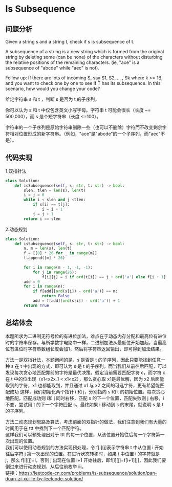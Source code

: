 # Is Subsequence


## 问题分析

Given a string s and a string t, check if s is subsequence of t.

A subsequence of a string is a new string which is formed from the original string by deleting some (can be none) of the characters without disturbing the relative positions of the remaining characters. (ie, "ace" is a subsequence of "abcde" while "aec" is not).

Follow up:
If there are lots of incoming S, say S1, S2, ... , Sk where k >= 1B, and you want to check one by one to see if T has its subsequence. In this scenario, how would you change your code?

给定字符串 s 和 t ，判断 s 是否为 t 的子序列。

你可以认为 s 和 t 中仅包含英文小写字母。字符串 t 可能会很长（长度 ~= 500,000），而 s 是个短字符串（长度 <=100）。

字符串的一个子序列是原始字符串删除一些（也可以不删除）字符而不改变剩余字符相对位置形成的新字符串。（例如，"ace"是"abcde"的一个子序列，而"aec"不是）。


## 代码实现

1.双指针法
```python
class Solution:
    def isSubsequence(self, s: str, t: str) -> bool:
        slen, tlen = len(s), len(t)
        i = j = 0
        while i < slen and j <tlen:
            if s[i] == t[j]:
                i = i + 1
            j = j + 1
        return i == slen
```

2.动态规划
```python
class Solution:
    def isSubsequence(self, s: str, t: str) -> bool:
        n, m = len(s), len(t)
        f = [[0] * 26 for _ in range(m)]
        f.append([m] * 26)
        
        for i in range(m - 1, -1, -1): 
            for j in range(26): 
                f[i][j] = i if ord(t[i]) == j + ord('a') else f[i + 1][j] 
        add = 0 
        for i in range(n): 
            if f[add][ord(s[i]) - ord('a')] == m: 
                return False 
            add = f[add][ord(s[i]) - ord('a')] + 1 
        return True
```

## 总结体会

本题所求为二进制无符号位的有进位加法，难点在于动态内存分配和最高位有进位时的字符串保存。与所学数字电路中一样，二进制加法从最低位开始加起，当最高位有进位时字符串数组长度会加1，然后将字符串返回输出，即可得到加法结果。

方法一是双指针法，本题询问的是，s 是否是 t 的子序列，因此只要能找到任意一种 s 在 t 中出现的方式，即可认为 s 是 t 的子序列。而当我们从前往后匹配，可以发现每次贪心地匹配靠前的字符是最优决策。假定当前需要匹配字符 c，而字符 c 在 t 中的位出现（x1<x2x_1 < x1<x2），那么贪心取 x1是最优解，因为 x2 后面能取到的字符，x1 也都能取到，并且通过 x1 与 x2 之间的可选字符，更有希望能匹配成功
这样，我们初始化两个指针 i 和 j，分别指向 s 和 t 的初始位置。每次贪心地匹配，匹配成功则 i和 j 同时右移，匹配 s 的下一个位置，匹配失败则 j 右移，i 不变，尝试用 t 的下一个字符匹配 s。最终如果 i 移动到 s 的末尾，就说明 s 是 t 的子序列。

方法二动态规划思路及算法，考虑前面的双指针的做法，我们注意到我们有大量的时间用于在 ttt 中找到下一个匹配字符。  
这样我们可以预处理出对于 ttt 的每一个位置，从该位置开始往后每一个字符第一次出现的位置。   
我们可以使用动态规划的方法实现预处理，令 f[i][j]表示字符串 t 中从位置 i 开始往后字符 j 第一次出现的位置。在进行状态转移时，如果 t 中位置 i 的字符就是 j，那么 f[i][j]=i，否则 j 出现在位置 i+1 开始往后，即f[i][j]=f[i+1][j]，因此我们要倒过来进行动态规划，从后往前枚举 iii。  
链接：https://leetcode-cn.com/problems/is-subsequence/solution/pan-duan-zi-xu-lie-by-leetcode-solution/

